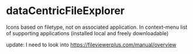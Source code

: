 # dataCentricFileExplorer
Icons based on filetype, not on associated application. In context-menu list of supporting applications (installed local and freely downloadable)

update: I need to look into https://fileviewerplus.com/manual/overview
